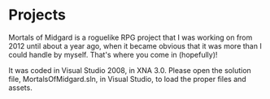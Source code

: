 # Projects
Mortals of Midgard is a roguelike RPG project that I was working on from 2012 until about a year ago, when it became obvious 
that it was more than I could handle by myself. That's where you come in (hopefully)! 

It was coded in Visual Studio 2008, in XNA 3.0. 
Please open the solution file, MortalsOfMidgard.sln, in Visual Studio, to load the proper files and assets.
